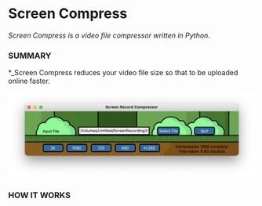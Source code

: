 # Screen Compress
_Screen Compress is a video file compressor written in Python._

### SUMMARY
*_Screen Compress reduces your video file size so that to be uploaded online faster.

![Screenshot](https://github.com/gelndjj/Screen_Compress/blob/main/screenshots/copy.png)

### HOW IT WORKS

